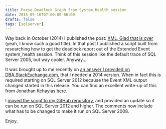 ```yaml
---
title: Parse Deadlock Graph from System_Health session
date: 2015-09-16T07:00:00-06:00
drafts: false
tags: [sqlserver]
---
```


Way back in October (2014) I published the post: <a href="http://wsmelton.github.io/2013-10-10-xml-glad-that-is-over/" target="_blank">XML, Glad that is over</a> (yeah, I know such a good title). In that post I published a script built from researching how to get the deadlock report out of the Extended Event system_health session. Think of this session like the default trace of SQL Server 2005, but way cooler. Anyway...

It was brought up to me recently on <a href="http://dba.stackexchange.com/a/54812/507" target="_blank">an answer I provided on DBA.StackExchange.com</a>, that I needed a 2014 version. When in fact this is required starting on SQL Server 2012 because the Event XML output changed started in this release. You can find an excellent write-up of this from Jonathan Kehayias <a href="https://www.sqlskills.com/blogs/jonathan/extended-events-changes-in-sql-server-2012/" target="_blank">here</a>.

I <a href="https://github.com/wshawnmelton/Toolbox/blob/master/SystemHealth_Parsed_DeadlockInfo.sql" target="_blank">moved the script to my GitHub repository</a>, and provided an update so it can be run on SQL Server 2012 and higher. The comments now include what has to be changed to make it run on SQL Server 2008.

Enjoy.
